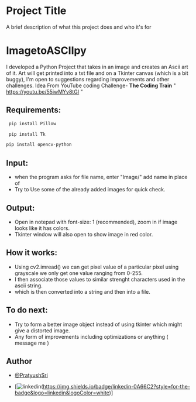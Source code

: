 
# Project Title

A brief description of what this project does and who it's for

# ImagetoASCIIpy
I developed a Python Project that takes in an image and creates an Ascii art of it. Art will get printed into a txt file and on a Tkinter canvas (which is a bit buggy), I'm open to suggestions regarding improvements and other challenges. Idea From YouTube coding Challenge- **The Coding Train** " https://youtu.be/55iwMYv8tGI " 

## Requirements:
  
 ```bash 
  pip install Pillow
  ```
  ```bash
   pip install Tk
   ```
   ```bash
   pip install opencv-python
  ```
  
## Input:
  - when the program asks for file name, enter  "Image/<Filename>"  add name in place of <filename>
  - Try to Use some of the already added images for quick check.
 
## Output:
  - Open in notepad with font-size: 1 (recommended), zoom in if image looks like it has colors.
  - Tkinter window will also open to show image in red color.
  
## How it works:
  - Using cv2.imread() we can get pixel value of a particular pixel using grayscale we only get one value ranging from 0-255.
  - I then associate those values to similar strenght characters used in the ascii string.
  - which is then converted into a string and then into a file.
  
## To do next:
  - Try to form a better image object instead of using tkinter which might give a distorted image.
  - Any form of improvements including optimizations or anything ( message me )
  
  
## Author

- [@PratyushSri](https://www.github.com/PratyushSri)

 - [![linkedin](www.linkedin.com/in/pratyush-srivastava-787a27206)(https://img.shields.io/badge/linkedin-0A66C2?style=for-the-badge&logo=linkedin&logoColor=white)]


